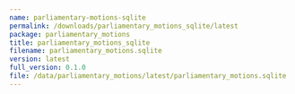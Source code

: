 ```yaml
---
name: parliamentary-motions-sqlite
permalink: /downloads/parliamentary_motions_sqlite/latest
package: parliamentary_motions
title: parliamentary_motions_sqlite
filename: parliamentary_motions.sqlite
version: latest
full_version: 0.1.0
file: /data/parliamentary_motions/latest/parliamentary_motions.sqlite
---
```

